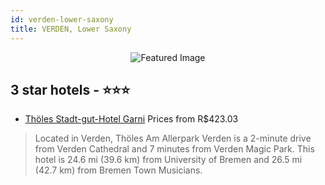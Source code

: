 ```yaml
---
id: verden-lower-saxony
title: VERDEN, Lower Saxony
---
```


<center><img src="https://i.travelapi.com/hotels/28000000/27740000/27739100/27739028/f206ed39_z.jpg" alt="Featured Image" /></center>


##  3 star hotels - ⭐️⭐️⭐️

-    [Thöles Stadt-gut-Hotel Garni](https://us.hurb.com/hotels/verden/tholes-stadt-gut-hotel-garni-JNP-JP456881?cmp=18055) Prices from R$423.03
   > Located in Verden, Thöles Am Allerpark Verden is a 2-minute drive from Verden Cathedral and 7 minutes from Verden Magic Park. This hotel is 24.6 mi (39.6 km) from University of Bremen and 26.5 mi (42.7 km) from Bremen Town Musicians.
